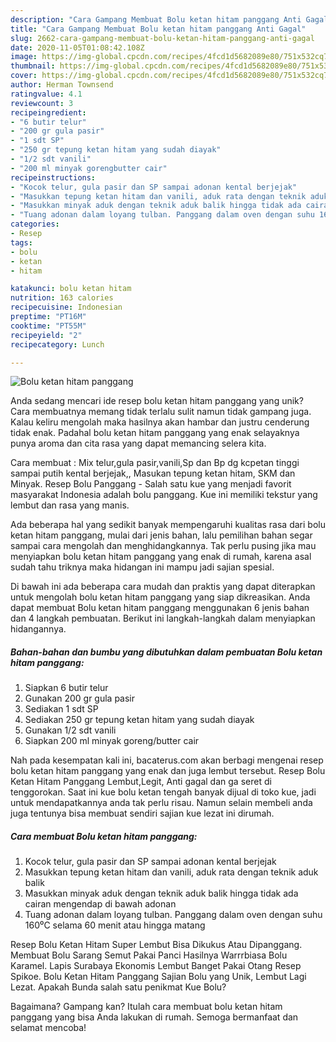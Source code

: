 ```yaml
---
description: "Cara Gampang Membuat Bolu ketan hitam panggang Anti Gagal"
title: "Cara Gampang Membuat Bolu ketan hitam panggang Anti Gagal"
slug: 2662-cara-gampang-membuat-bolu-ketan-hitam-panggang-anti-gagal
date: 2020-11-05T01:08:42.108Z
image: https://img-global.cpcdn.com/recipes/4fcd1d5682089e80/751x532cq70/bolu-ketan-hitam-panggang-foto-resep-utama.jpg
thumbnail: https://img-global.cpcdn.com/recipes/4fcd1d5682089e80/751x532cq70/bolu-ketan-hitam-panggang-foto-resep-utama.jpg
cover: https://img-global.cpcdn.com/recipes/4fcd1d5682089e80/751x532cq70/bolu-ketan-hitam-panggang-foto-resep-utama.jpg
author: Herman Townsend
ratingvalue: 4.1
reviewcount: 3
recipeingredient:
- "6 butir telur"
- "200 gr gula pasir"
- "1 sdt SP"
- "250 gr tepung ketan hitam yang sudah diayak"
- "1/2 sdt vanili"
- "200 ml minyak gorengbutter cair"
recipeinstructions:
- "Kocok telur, gula pasir dan SP sampai adonan kental berjejak"
- "Masukkan tepung ketan hitam dan vanili, aduk rata dengan teknik aduk balik"
- "Masukkan minyak aduk dengan teknik aduk balik hingga tidak ada cairan mengendap di bawah adonan"
- "Tuang adonan dalam loyang tulban. Panggang dalam oven dengan suhu 160⁰C selama 60 menit atau hingga matang"
categories:
- Resep
tags:
- bolu
- ketan
- hitam

katakunci: bolu ketan hitam 
nutrition: 163 calories
recipecuisine: Indonesian
preptime: "PT16M"
cooktime: "PT55M"
recipeyield: "2"
recipecategory: Lunch

---
```



![Bolu ketan hitam panggang](https://img-global.cpcdn.com/recipes/4fcd1d5682089e80/751x532cq70/bolu-ketan-hitam-panggang-foto-resep-utama.jpg)

Anda sedang mencari ide resep bolu ketan hitam panggang yang unik? Cara membuatnya memang tidak terlalu sulit namun tidak gampang juga. Kalau keliru mengolah maka hasilnya akan hambar dan justru cenderung tidak enak. Padahal bolu ketan hitam panggang yang enak selayaknya punya aroma dan cita rasa yang dapat memancing selera kita.

Cara membuat : Mix telur,gula pasir,vanili,Sp dan Bp dg kcpetan tinggi sampai putih kental berjejak,, Masukan tepung ketan hitam, SKM dan Minyak. Resep Bolu Panggang - Salah satu kue yang menjadi favorit masyarakat Indonesia adalah bolu panggang. Kue ini memiliki tekstur yang lembut dan rasa yang manis.

Ada beberapa hal yang sedikit banyak mempengaruhi kualitas rasa dari bolu ketan hitam panggang, mulai dari jenis bahan, lalu pemilihan bahan segar sampai cara mengolah dan menghidangkannya. Tak perlu pusing jika mau menyiapkan bolu ketan hitam panggang yang enak di rumah, karena asal sudah tahu triknya maka hidangan ini mampu jadi sajian spesial.


Di bawah ini ada beberapa cara mudah dan praktis yang dapat diterapkan untuk mengolah bolu ketan hitam panggang yang siap dikreasikan. Anda dapat membuat Bolu ketan hitam panggang menggunakan 6 jenis bahan dan 4 langkah pembuatan. Berikut ini langkah-langkah dalam menyiapkan hidangannya.

<!--inarticleads1-->

##### Bahan-bahan dan bumbu yang dibutuhkan dalam pembuatan Bolu ketan hitam panggang:

1. Siapkan 6 butir telur
1. Gunakan 200 gr gula pasir
1. Sediakan 1 sdt SP
1. Sediakan 250 gr tepung ketan hitam yang sudah diayak
1. Gunakan 1/2 sdt vanili
1. Siapkan 200 ml minyak goreng/butter cair


Nah pada kesempatan kali ini, bacaterus.com akan berbagi mengenai resep bolu ketan hitam panggang yang enak dan juga lembut tersebut. Resep Bolu Ketan Hitam Panggang Lembut,Legit, Anti gagal dan ga seret di tenggorokan. Saat ini kue bolu ketan tengah banyak dijual di toko kue, jadi untuk mendapatkannya anda tak perlu risau. Namun selain membeli anda juga tentunya bisa membuat sendiri sajian kue lezat ini dirumah. 

<!--inarticleads2-->

##### Cara membuat Bolu ketan hitam panggang:

1. Kocok telur, gula pasir dan SP sampai adonan kental berjejak
1. Masukkan tepung ketan hitam dan vanili, aduk rata dengan teknik aduk balik
1. Masukkan minyak aduk dengan teknik aduk balik hingga tidak ada cairan mengendap di bawah adonan
1. Tuang adonan dalam loyang tulban. Panggang dalam oven dengan suhu 160⁰C selama 60 menit atau hingga matang


Resep Bolu Ketan Hitam Super Lembut Bisa Dikukus Atau Dipanggang. Membuat Bolu Sarang Semut Pakai Panci Hasilnya Warrrbiasa Bolu Karamel. Lapis Surabaya Ekonomis Lembut Banget Pakai Otang Resep Spikoe. Bolu Ketan Hitam Panggang Sajian Bolu yang Unik, Lembut Lagi Lezat. Apakah Bunda salah satu penikmat Kue Bolu? 

Bagaimana? Gampang kan? Itulah cara membuat bolu ketan hitam panggang yang bisa Anda lakukan di rumah. Semoga bermanfaat dan selamat mencoba!
